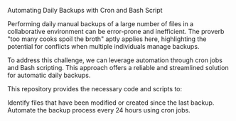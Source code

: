 Automating Daily Backups with Cron and Bash Script

Performing daily manual backups of a large number of files in a collaborative environment can be error-prone and inefficient.  The proverb "too many cooks spoil the broth" aptly applies here, highlighting the potential for conflicts when multiple individuals manage backups.

To address this challenge, we can leverage automation through cron jobs and Bash scripting. This approach offers a reliable and streamlined solution for automatic daily backups.

This repository provides the necessary code and scripts to:

Identify files that have been modified or created since the last backup.
Automate the backup process every 24 hours using cron jobs.
